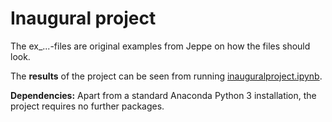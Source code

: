 # Inaugural project

The ex_...-files are original examples from Jeppe on how the files should look.

The **results** of the project can be seen from running [inauguralproject.ipynb](inauguralproject.ipynb).

**Dependencies:** Apart from a standard Anaconda Python 3 installation, the project requires no further packages.

